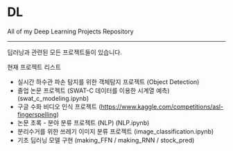 # DL
All of my Deep Learning Projects Repository

---
딥러닝과 관련된 모든 프로젝트들이 있습니다.

현재 프로젝트 리스트
- 실시간 하수관 파손 탐지를 위한 객체탐지 프로젝트 (Object Detection)
- 졸업 논문 프로젝트 (SWAT-C 데이터를 이용한 시계열 예측) (swat_c_modeling.ipynb)
- 구글 수화 비디오 인식 프로젝트 (https://www.kaggle.com/competitions/asl-fingerspelling)
- 논문 초록 - 분야 분류 프로젝트 (NLP) (NLP.ipynb)
- 분리수거를 위한 쓰레기 이미지 분류 프로젝트 (image_classification.ipynb)
- 기초 딥러닝 모델 구현 (making_FFN / making_RNN / stock_pred)
